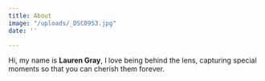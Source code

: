 ```yaml
---
title: About
image: "/uploads/_DSC0953.jpg"
date: ''

---
```

Hi, my name is **Lauren Gray**, I love being behind the lens, capturing special moments so that you can cherish them forever.